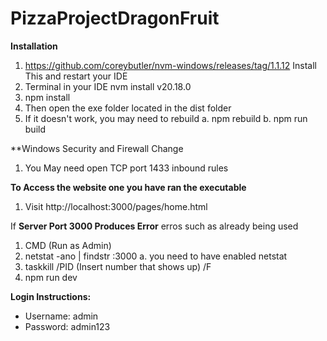 # PizzaProjectDragonFruit

**Installation**
1. https://github.com/coreybutler/nvm-windows/releases/tag/1.1.12 Install This and restart your IDE
2. Terminal in your IDE    nvm install v20.18.0
3. npm install
4. Then open the exe folder located in the dist folder 
5. If it doesn't work, you may need to rebuild
    a. npm rebuild
    b. npm run build

**Windows Security and Firewall Change
1. You May need open TCP port 1433 inbound rules

**To Access the website one you have ran the executable**
1. Visit http://localhost:3000/pages/home.html

If **Server Port 3000 Produces Error** erros such as already being used
1. CMD (Run as Admin)
2. netstat -ano | findstr :3000
      a. you need to have enabled netstat
4. taskkill /PID (Insert number that shows up) /F
5. npm run dev

**Login Instructions:**

* Username: admin
* Password: admin123
